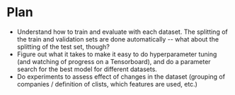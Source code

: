# Plan

* Understand how to train and evaluate with each dataset. The splitting of the
  train and validation sets are done automatically -- what about the splitting
  of the test set, though?
* Figure out what it takes to make it easy to do hyperparameter tuning (and
  watching of progress on a Tensorboard), and do a parameter search for the best
  model for different datasets.
* Do experiments to assess effect of changes in the dataset (grouping of
  companies / definition of clists, which features are used, etc.)
